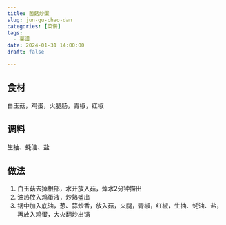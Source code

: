 ```yaml
---
title: 菌菇炒蛋
slug: jun-gu-chao-dan
categories: [菜谱]
tags:
  - 菜谱
date: 2024-01-31 14:00:00
draft: false

---
```


## 食材
白玉菇，鸡蛋，火腿肠，青椒，红椒

## 调料
生抽、蚝油、盐

## 做法
1. 白玉菇去掉根部，水开放入菇，焯水2分钟捞出
2. 油热放入鸡蛋液，炒熟盛出
3. 锅中加入底油，葱、蒜炒香，放入菇，火腿，青椒，红椒，生抽、蚝油、盐，再放入鸡蛋，大火翻炒出锅